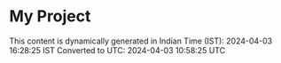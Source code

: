 # My Project

This content is dynamically generated in Indian Time (IST): 2024-04-03 16:28:25 IST
Converted to UTC: 2024-04-03 10:58:25 UTC

